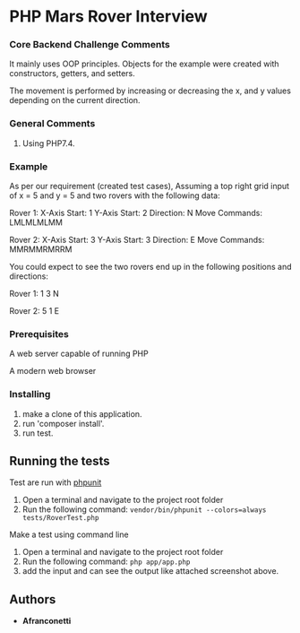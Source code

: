 # PHP Mars Rover Interview

### Core Backend Challenge Comments

It mainly uses OOP principles.
Objects for the example were created with constructors, getters, and setters.

The movement is performed by increasing or decreasing the x, and y values ​​depending on the current direction.

### General Comments
1. Using PHP7.4.

### Example
As per our requirement (created test cases), Assuming a top right grid input of x = 5 and y = 5 and two rovers with the following data:

Rover 1: 
    X-Axis Start: 1 
    Y-Axis Start: 2 
    Direction: N
    Move Commands: LMLMLMLMM

Rover 2: 
    X-Axis Start: 3
    Y-Axis Start: 3 
    Direction: E
    Move Commands: MMRMMRMRRM

You could expect to see the two rovers end up in the following positions and directions:

Rover 1: 1 3 N

Rover 2: 5 1 E

### Prerequisites

A web server capable of running PHP

A modern web browser


### Installing

1. make a clone of this application.
2. run 'composer install'.
3. run test.

## Running the tests

Test are run with [phpunit](https://phpunit.de/)

1. Open a terminal and navigate to the project root folder
2. Run the following command: `vendor/bin/phpunit --colors=always  tests/RoverTest.php`

Make a test using command line

1. Open a terminal and navigate to the project root folder
2. Run the following command: `php app/app.php`
3. add the input and can see the output like attached screenshot above.


## Authors

* **Afranconetti**
